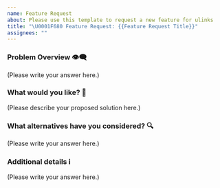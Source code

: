 ```yaml
---
name: Feature Request
about: Please use this template to request a new feature for ulinks
title: "\U0001F680 Feature Request: {{Feature Request Title}}"
assignees: ""
---
```


### Problem Overview 👁️‍🗨️

<!-- A clear and concise description of what why you would like this feature. -->

(Please write your answer here.)

### What would you like? 🧰

<!-- A clear and concise description of what you'd like to see. -->

(Please describe your proposed solution here.)

### What alternatives have you considered? 🔍

<!--
  A description of other solutions you've tried or researched.
-->

(Please write your answer here.)

### Additional details ℹ️

<!--
  Is there anything else you can add about the proposal?
  You might want to link to related issues here, if you haven't already.
-->

(Please write your answer here.)
